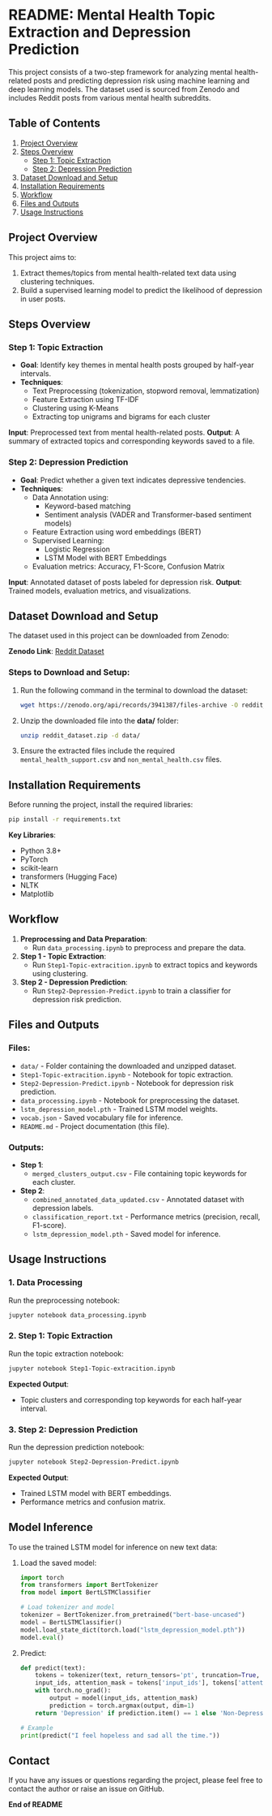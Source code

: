 # README: Mental Health Topic Extraction and Depression Prediction

This project consists of a two-step framework for analyzing mental health-related posts and predicting depression risk using machine learning and deep learning models. The dataset used is sourced from Zenodo and includes Reddit posts from various mental health subreddits.

## Table of Contents
1. [Project Overview](#project-overview)
2. [Steps Overview](#steps-overview)
   - [Step 1: Topic Extraction](#step-1-topic-extraction)
   - [Step 2: Depression Prediction](#step-2-depression-prediction)
3. [Dataset Download and Setup](#dataset-download-and-setup)
4. [Installation Requirements](#installation-requirements)
5. [Workflow](#workflow)
6. [Files and Outputs](#files-and-outputs)
7. [Usage Instructions](#usage-instructions)

## Project Overview
This project aims to:
1. Extract themes/topics from mental health-related text data using clustering techniques.
2. Build a supervised learning model to predict the likelihood of depression in user posts.

## Steps Overview

### Step 1: Topic Extraction
- **Goal**: Identify key themes in mental health posts grouped by half-year intervals.
- **Techniques**:
    - Text Preprocessing (tokenization, stopword removal, lemmatization)
    - Feature Extraction using TF-IDF
    - Clustering using K-Means
    - Extracting top unigrams and bigrams for each cluster

**Input**: Preprocessed text from mental health-related posts.
**Output**: A summary of extracted topics and corresponding keywords saved to a file.

### Step 2: Depression Prediction
- **Goal**: Predict whether a given text indicates depressive tendencies.
- **Techniques**:
    - Data Annotation using:
        - Keyword-based matching
        - Sentiment analysis (VADER and Transformer-based sentiment models)
    - Feature Extraction using word embeddings (BERT)
    - Supervised Learning:
        - Logistic Regression
        - LSTM Model with BERT Embeddings
    - Evaluation metrics: Accuracy, F1-Score, Confusion Matrix

**Input**: Annotated dataset of posts labeled for depression risk.
**Output**: Trained models, evaluation metrics, and visualizations.

## Dataset Download and Setup
The dataset used in this project can be downloaded from Zenodo:

**Zenodo Link**: [Reddit Dataset](https://zenodo.org/api/records/3941387/files-archive)

### Steps to Download and Setup:
1. Run the following command in the terminal to download the dataset:
    ```bash
    wget https://zenodo.org/api/records/3941387/files-archive -O reddit_dataset.zip
    ```
2. Unzip the downloaded file into the **data/** folder:
    ```bash
    unzip reddit_dataset.zip -d data/
    ```
3. Ensure the extracted files include the required `mental_health_support.csv` and `non_mental_health.csv` files.

## Installation Requirements
Before running the project, install the required libraries:

```bash
pip install -r requirements.txt
```

**Key Libraries**:
- Python 3.8+
- PyTorch
- scikit-learn
- transformers (Hugging Face)
- NLTK
- Matplotlib

## Workflow
1. **Preprocessing and Data Preparation**:
    - Run `data_processing.ipynb` to preprocess and prepare the data.
2. **Step 1 - Topic Extraction**:
    - Run `Step1-Topic-extracition.ipynb` to extract topics and keywords using clustering.
3. **Step 2 - Depression Prediction**:
    - Run `Step2-Depression-Predict.ipynb` to train a classifier for depression risk prediction.

## Files and Outputs

### Files:
- `data/` - Folder containing the downloaded and unzipped dataset.
- `Step1-Topic-extracition.ipynb` - Notebook for topic extraction.
- `Step2-Depression-Predict.ipynb` - Notebook for depression risk prediction.
- `data_processing.ipynb` - Notebook for preprocessing the dataset.
- `lstm_depression_model.pth` - Trained LSTM model weights.
- `vocab.json` - Saved vocabulary file for inference.
- `README.md` - Project documentation (this file).

### Outputs:
- **Step 1**:
    - `merged_clusters_output.csv` - File containing topic keywords for each cluster.
- **Step 2**:
    - `combined_annotated_data_updated.csv` - Annotated dataset with depression labels.
    - `classification_report.txt` - Performance metrics (precision, recall, F1-score).
    - `lstm_depression_model.pth` - Saved model for inference.

## Usage Instructions

### 1. Data Processing
Run the preprocessing notebook:
```bash
jupyter notebook data_processing.ipynb
```

### 2. Step 1: Topic Extraction
Run the topic extraction notebook:
```bash
jupyter notebook Step1-Topic-extracition.ipynb
```

**Expected Output**:
- Topic clusters and corresponding top keywords for each half-year interval.

### 3. Step 2: Depression Prediction
Run the depression prediction notebook:
```bash
jupyter notebook Step2-Depression-Predict.ipynb
```

**Expected Output**:
- Trained LSTM model with BERT embeddings.
- Performance metrics and confusion matrix.

## Model Inference
To use the trained LSTM model for inference on new text data:
1. Load the saved model:
    ```python
    import torch
    from transformers import BertTokenizer
    from model import BertLSTMClassifier

    # Load tokenizer and model
    tokenizer = BertTokenizer.from_pretrained("bert-base-uncased")
    model = BertLSTMClassifier()
    model.load_state_dict(torch.load("lstm_depression_model.pth"))
    model.eval()
    ```
2. Predict:
    ```python
    def predict(text):
        tokens = tokenizer(text, return_tensors='pt', truncation=True, padding='max_length', max_length=100)
        input_ids, attention_mask = tokens['input_ids'], tokens['attention_mask']
        with torch.no_grad():
            output = model(input_ids, attention_mask)
            prediction = torch.argmax(output, dim=1)
        return 'Depression' if prediction.item() == 1 else 'Non-Depression'

    # Example
    print(predict("I feel hopeless and sad all the time."))
    ```

## Contact
If you have any issues or questions regarding the project, please feel free to contact the author or raise an issue on GitHub.

**End of README**
